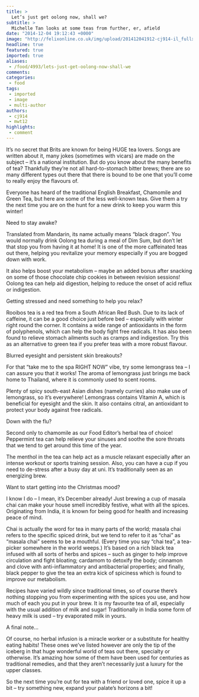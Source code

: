 ```yaml
---
title: >
  Let’s just get oolong now, shall we?
subtitle: >
  Michelle Tan looks at some teas from further, er, afield
date: "2014-12-04 19:12:43 +0000"
image: "http://felixonline.co.uk/img/upload/201412041912-cj914-il_fullxfull.223711088.jpg"
headline: true
featured: true
imported: true
aliases:
 - /food/4993/lets-just-get-oolong-now-shall-we
comments:
categories:
 - food
tags:
 - imported
 - image
 - multi-author
authors:
 - cj914
 - mwt12
highlights:
 - comment
---
```


It’s no secret that Brits are known for being HUGE tea lovers. Songs are written about it, many jokes (sometimes with vicars) are made on the subject – it’s a national institution. But do you know about the many benefits of tea? Thankfully they’re not all hard-to-stomach bitter brews; there are so many different types out there that there is bound to be one that you’ll come to really enjoy the flavours of.

Everyone has heard of the traditional English Breakfast, Chamomile and Green Tea, but here are some of the less well-known teas. Give them a try the next time you are on the hunt for a new drink to keep you warm this winter!

Need to stay awake?

Translated from Mandarin, its name actually means “black dragon”. You would normally drink Oolong tea during a meal of Dim Sum, but don’t let that stop you from having it at home! It is one of the more caffeinated teas out there, helping you revitalize your memory especially if you are bogged down with work.

It also helps boost your metabolism – maybe an added bonus after snacking on some of those chocolate chip cookies in between revision sessions! Oolong tea can help aid digestion, helping to reduce the onset of acid reflux or indigestion.

Getting stressed and need something to help you relax?

Rooibos tea is a red tea from a South African Red Bush. Due to its lack of caffeine, it can be a good choice just before bed – especially with winter right round the corner. It contains a wide range of antioxidants in the form of polyphenols, which can help the body fight free radicals. It has also been found to relieve stomach ailments such as cramps and indigestion. Try this as an alternative to green tea if you prefer teas with a more robust flavour.

Blurred eyesight and persistent skin breakouts?

For that “take me to the spa RIGHT NOW” vibe, try some lemongrass tea – I can assure you that it works! The aroma of lemongrass just brings me back home to Thailand, where it is commonly used to scent rooms.

Plenty of spicy south-east Asian dishes (namely curries) also make use of lemongrass, so it’s everywhere! Lemongrass contains Vitamin A, which is beneficial for eyesight and the skin. It also contains citral, an antioxidant to protect your body against free radicals.

Down with the flu?

Second only to chamomile as our Food Editor’s herbal tea of choice! Peppermint tea can help relieve your sinuses and soothe the sore throats that we tend to get around this time of the year.

The menthol in the tea can help act as a muscle relaxant especially after an intense workout or sports training session. Also, you can have a cup if you need to de-stress after a busy day at uni. It’s traditionally seen as an energizing brew.

Want to start getting into the Christmas mood?

I know I do – I mean, it’s December already! Just brewing a cup of masala chai can make your house smell incredibly festive, what with all the spices. Originating from India, it is known for being good for health and increasing peace of mind.

Chai is actually the word for tea in many parts of the world; masala chai refers to the specific spiced drink, but we tend to refer to it as “chai” as “masala chai” seems to be a mouthful. (Every time you say “chai tea”, a tea-picker somewhere in the world weeps.) It’s based on a rich black tea infused with all sorts of herbs and spices – such as ginger to help improve circulation and fight bloating; cardamom to detoxify the body; cinnamon and clove with anti-inflammatory and antibacterial properties; and finally, black pepper to give the tea an extra kick of spiciness which is found to improve our metabolism.

Recipes have varied wildly since traditional times, so of course there’s nothing stopping you from experimenting with the spices you use, and how much of each you put in your brew. It is my favourite tea of all, especially with the usual addition of milk and sugar! Traditionally in India some form of heavy milk is used – try evaporated milk in yours.

A final note...

Of course, no herbal infusion is a miracle worker or a substitute for healthy eating habits! These ones we’ve listed however are only the tip of the iceberg in that huge wonderful world of teas out there, specialty or otherwise. It’s amazing how some of them have been used for centuries as traditional remedies, and that they aren’t necessarily just a luxury for the upper classes.

So the next time you’re out for tea with a friend or loved one, spice it up a bit – try something new, expand your palate’s horizons a bit!
